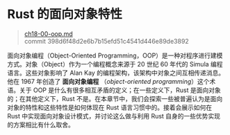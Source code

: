 # Rust 的面向对象特性

> [ch18-00-oop.md](https://github.com/rust-lang/book/blob/main/src/ch18-00-oop.md)
> <br>
> commit 398d6f48d2e6b7b15efd51c4541d446e89de3892

面向对象编程（Object-Oriented Programming，OOP）是一种对程序进行建模方式。对象（Object）作为一个编程概念来源于 20 世纪 60 年代的 Simula 编程语言。这些对象影响了 Alan Kay 的编程架构，该架构中对象之间互相传递消息。他在 1967 年创造了 **面向对象编程** （*object-oriented programming*）这个术语。关于 OOP 是什么有很多相互矛盾的定义；在一些定义下，Rust 是面向对象的；在其他定义下，Rust 不是。在本章节中，我们会探索一些被普遍认为是面向对象的特性和这些特性是如何体现在 Rust 语言习惯中的。接着会展示如何在 Rust 中实现面向对象设计模式，并讨论这么做与利用 Rust 自身的一些优势实现的方案相比有什么取舍。
